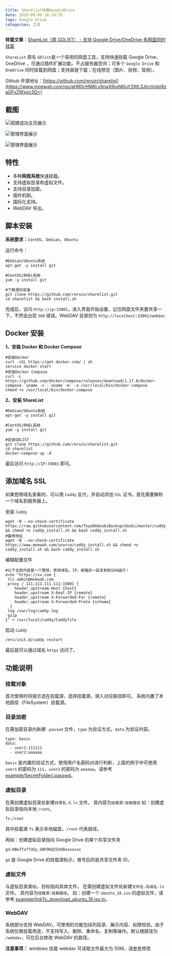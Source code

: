 ```yaml
---
title: Sharelist挂载GoogleDrive
date: 2019-09-09 16:14:35
tags: Google Drive
categories: 工具
---
```


**转载文章**：[ShareList（原 GDLIST） - 支持 Google Drive/OneDrive 多网盘同时挂载](https://www.moewah.com/archives/1462.html)

`ShareList` 原名 `GDlist`是一个易用的网盘工具，支持快速挂载 Google Drive、OneDrive ，可通过插件扩展功能。不占服务器空间；可多个 `Google Drive` 和 `OneDrive` 同时挂载到网盘；支持直链下载；在线预览（图片、视频、音频）。

Github 开源地址：[https://github.com/reruin/sharelist](https://www.moewah.com/go/aHR0cHM6Ly9naXRodWIuY29tL3JlcnVpbi9zaGFyZWxpc3Q=)



## 截图

![搭建成功主页展示](sharelist1.png)

![管理界面展示](sharelist2.png)

![管理界面展示](sharelist3.png)

## 特性

- 多种**网盘系统**快速挂载。
- 支持虚拟目录和虚拟文件。
- 支持目录加密。
- 插件机制。
- 国际化支持。
- WebDAV 导出。



## 脚本安装

**系统要求：**`CentOS`、`Debian`、`Ubuntu`

运行命令：

```
#Debian/Ubuntu系统
apt-get -y install git

#CentOS/RHEL系统
yum -y install git

#下载源码安装
git clone https://github.com/reruin/sharelist.git
cd sharelist && bash install.sh
```

完成后，访问 `http://ip:33001`，进入界面开始设置，记住网盘文件夹要共享一下，不然会出现 `500` 错误。WebDAV 目录则为 `http://localhost:33001/webdav`



## Docker 安装

**1、安装 Docker 和 Docker Compose**

```
#安装Docker
curl -sSL https://get.docker.com/ | sh
service docker start
#安装Docker Compose
curl -L https://github.com/docker/compose/releases/download/1.17.0/docker-compose-`uname -s`-`uname -m` -o /usr/local/bin/docker-compose
chmod +x /usr/local/bin/docker-compose
```

**2、安装 ShareList**

```
#Debian/Ubuntu系统
apt-get -y install git

#CentOS/RHEL系统
yum -y install git

#安装GDLIST
git clone https://github.com/reruin/sharelist.git
cd sharelist
docker-compose up -d
```

最后访问 `http://IP:33001` 即可。



## 添加域名 SSL

如果想用域名查看的，可以用 `Caddy` 反代，并自动添加 `SSL` 证书。首先需要解析一个域名到服务器上。

安装 `Caddy`

```
wget -N --no-check-certificate https://raw.githubusercontent.com/ToyoDAdoubiBackup/doubi/master/caddy_install.sh && chmod +x caddy_install.sh && bash caddy_install.sh
#备用地址
wget -N --no-check-certificate https://www.moewah.com/source/caddy_install.sh && chmod +x caddy_install.sh && bash caddy_install.sh
```

编辑配置文件

```
#以下全部内容是一个整体，修改域名、IP、邮箱后一起复制到SSH运行！
echo "https://xx.com {
 tls admin@moewah.com
 proxy / 111.111.111.111:33001 {
    header_upstream Host {host}
    header_upstream X-Real-IP {remote}
    header_upstream X-Forwarded-For {remote}
    header_upstream X-Forwarded-Proto {scheme}
  }
 log /var/log/caddy.log
 gzip
}" > /usr/local/caddy/Caddyfile
```

启动 `Caddy`

```
/etc/init.d/caddy restart
```

最后就可以通过域名 `https` 访问了。



## 功能说明



### 挂载对象

首次使用时将提示选在挂载源，选择挂载源，填入对应路径即可。 系统内置了本地路径（FileSystem）挂载源。



### 目录加密

在需加密目录内新建 `.passwd` 文件，`type` 为验证方式，`data` 为验证内容。

```
type: basic 
data: 
  - user1:111111 
  - user2:aaaaaa 
```

`basic` 是内置的验证方式，使用用户名密码对进行判断，上面的例子中可使用 `user1` 的密码为 `111`，`user2` 的密码为 `aaaaaa`。请参考 [example/SecretFolder/.passwd](https://www.moewah.com/go/aHR0cHM6Ly9naXRodWIuY29tL3JlcnVpbi9zaGFyZWxpc3QvYmxvYi9tYXN0ZXIvZXhhbXBsZQ==)。



### 虚拟目录

在需创建虚拟目录处新建`目录名.d.ln` 文件。 其内容为`挂载源:挂载路径` 如：创建虚拟目录指向本地 `/root`。

```
fs:/root 
```

其中挂载源 `fs` 表示本地磁盘，`/root` 代表路径。

再如：创建虚拟目录指向 Google Drive 的某个共享文件夹

```
gd:0BwfTxffUGy_GNF9KQ25Xd0xxxxxxx 
```

`gd` 是 Google Drive 的挂载源标示，冒号后的是共享文件夹 ID。



### 虚拟文件

与虚拟目录类似，目标指向具体文件。
在需创建虚拟文件处新建`文件名.后缀名.ln` 文件。 其内容为`挂载源:挂载路径`。 如：创建一个 `ubuntu_18.iso` 的虚拟文件，请参考 [example/linkTo_download_ubuntu_18.iso.ln](https://www.moewah.com/go/aHR0cHM6Ly9naXRodWIuY29tL3JlcnVpbi9zaGFyZWxpc3QvYmxvYi9tYXN0ZXIvZXhhbXBsZQ==)。



### WebDAV

系统部分支持 WebDAV。可使用的功能包括列目录、展示内容、权限校验。由于系统仅做挂载用途，不支持写入、删除、重命名、复制等操作。默认根路径为 `/webdav`，可在后台修改 WebDAV 的路径。

**注意事项：**
windows 挂载 webdav 可读取文件最大为 50M，请[参考](https://www.moewah.com/go/aHR0cHM6Ly9hbnN3ZXJzLm1pY3Jvc29mdC5jb20vZW4tdXMvaWUvZm9ydW0vYWxsL2Vycm9yLTB4ODAwNzAwZGYtdGhlLWZpbGUtc2l6ZS1leGNlZWRzLXRoZS1saW1pdC9kMjA4YmJhNi05MjBjLTQ2MzktYmQ0NS1mMzQ1ZjQ2MjkzNGY=)修改